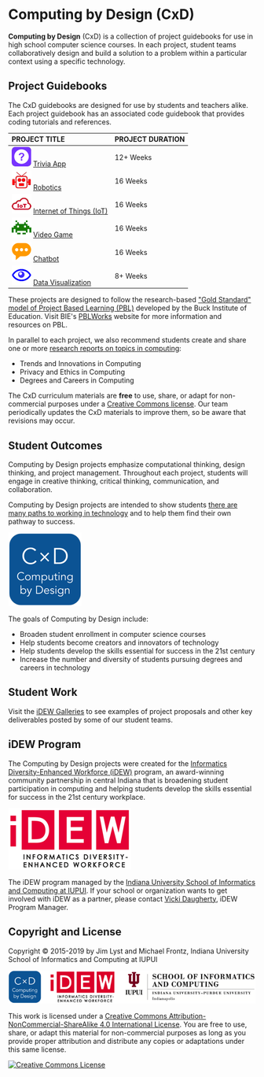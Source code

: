 # Computing by Design \(CxD\)

**Computing by Design** \(CxD\) is a collection of project guidebooks for use in high school computer science courses. In each project, student teams collaboratively design and build a solution to a problem within a particular context using a specific technology.

## Project Guidebooks

The CxD guidebooks are designed for use by students and teachers alike. Each project guidebook has an associated code guidebook that provides coding tutorials and references.

| PROJECT TITLE | PROJECT DURATION |
| :--- | :--- |
| ![](.gitbook/assets/trivia-app-icon.png) [Trivia App](https://docs.idew.org/project-trivia-app/) | 12+ Weeks |
| ![](.gitbook/assets/robotics-icon.png) [Robotics](https://docs.idew.org/project-robotics/) | 16 Weeks |
| ![](.gitbook/assets/iot-icon.png) [Internet of Things \(IoT\)](https://docs.idew.org/project-internet-of-things/) | 16 Weeks |
| ![](.gitbook/assets/video-game-icon.png) [Video Game](https://docs.idew.org/project-video-game/) | 16 Weeks |
| ![](.gitbook/assets/chatbot-icon.png) [Chatbot ](https://docs.idew.org/project-chatbot/) | 16 Weeks |
| ![](.gitbook/assets/dashboard-icon.png) [Data Visualization](https://docs.idew.org/project-data-visualization-2/) | 8+ Weeks |

These projects are designed to follow the research-based ["Gold Standard" model of Project Based Learning \(PBL\)](https://www.pblworks.org/what-is-pbl) developed by the Buck Institute of Education. Visit BIE's [PBLWorks](https://www.pblworks.org/) website for more information and resources on PBL.

In parallel to each project, we also recommend students create and share one or more [research reports on topics in computing](https://docs.idew.org/research-topics-in-computing/):

* Trends and Innovations in Computing
* Privacy and Ethics in Computing
* Degrees and Careers in Computing

The CxD curriculum materials are **free** to use, share, or adapt for non-commercial purposes under a [Creative Commons license](https://creativecommons.org/licenses/by-nc-sa/4.0/). Our team periodically updates the CxD materials to improve them, so be aware that revisions may occur.

## Student Outcomes

Computing by Design projects emphasize computational thinking, design thinking, and project management. Throughout each project, students will engage in creative thinking, critical thinking, communication, and collaboration.

Computing by Design projects are intended to show students [there are many paths to working in technology](https://techpoint.org/jobs-in-tech/) and to help them find their own pathway to success.

![](.gitbook/assets/cxd-logo-square-150px.png)

The goals of Computing by Design include:

* Broaden student enrollment in computer science courses
* Help students become creators and innovators of technology
* Help students develop the skills essential for success in the 21st century
* Increase the number and diversity of students pursuing degrees and careers in technology

## Student Work

Visit the [iDEW Galleries](https://galleries.idew.org/) to see examples of project proposals and other key deliverables posted by some of our student teams.

## iDEW Program

The Computing by Design projects were created for the [Informatics Diversity-Enhanced Workforce \(iDEW\)](https://soic.iupui.edu/idew/) program, an award-winning community partnership in central Indiana that is broadening student participation in computing and helping students develop the skills essential for success in the 21st century workplace.

![](.gitbook/assets/idew-logo-250x125.png)

The iDEW program managed by the [Indiana University School of Informatics and Computing at IUPUI](https://soic.iupui.edu/). If your school or organization wants to get involved with iDEW as a partner, please contact [Vicki Daugherty](https://soic.iupui.edu/people/vicki-daugherty/), iDEW Program Manager.

## Copyright and License

Copyright © 2015-2019 by Jim Lyst and Michael Frontz, Indiana University School of Informatics and Computing at IUPUI

![](.gitbook/assets/cxd-idew-soic-logo.png)

This work is licensed under a [Creative Commons Attribution-NonCommercial-ShareAlike 4.0 International License](http://creativecommons.org/licenses/by-nc-sa/4.0/). You are free to use, share, or adapt this material for non-commercial purposes as long as you provide proper attribution and distribute any copies or adaptations under this same license.

[![Creative Commons License](https://i.creativecommons.org/l/by-nc-sa/4.0/88x31.png)](http://creativecommons.org/licenses/by-nc-sa/4.0/)

